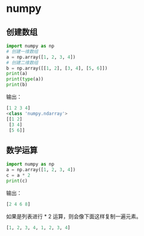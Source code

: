 # numpy

## 创建数组

```python
import numpy as np
# 创建一维数组
a = np.array([1, 2, 3, 4])
# 创建二维数组
b = np.array([[1, 2], [3, 4], [5, 6]])
print(a)
print(type(a))
print(b)
```

输出：

```python
[1 2 3 4]
<class 'numpy.ndarray'>
[[1 2]
 [3 4]
 [5 6]]
```

## 数学运算

``` python
import numpy as np
a = np.array([1, 2, 3, 4])
c = a * 2
print(c)
```

输出：

```python
[2 4 6 8]
```

如果是列表进行 * 2 运算，则会像下面这样复制一遍元素。

```python
[1, 2, 3, 4, 1, 2, 3, 4]
```

